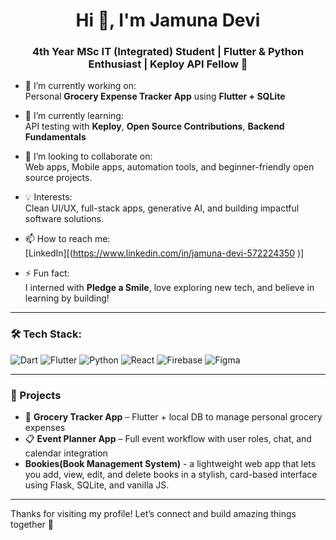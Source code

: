 <h1 align="center">Hi 👋, I'm Jamuna Devi</h1>
<h3 align="center">4th Year  MSc IT (Integrated) Student | Flutter & Python Enthusiast | Keploy API Fellow 🚀</h3>

- 🔭 I’m currently working on:  
  Personal **Grocery Expense Tracker App** using **Flutter + SQLite**

- 🌱 I’m currently learning:  
  API testing with **Keploy**, **Open Source Contributions**, **Backend Fundamentals**

- 👯 I’m looking to collaborate on:  
 Web apps, Mobile apps, automation tools, and beginner-friendly open source projects.

- 💡 Interests:  
  Clean UI/UX, full-stack apps, generative AI, and building impactful software solutions.

- 📫 How to reach me:  
  [LinkedIn][(https://www.linkedin.com/in/jamuna-devi-572224350 )]

- ⚡ Fun fact:  
  I interned with **Pledge a Smile**, love exploring new tech, and believe in learning by building!

---

### 🛠️ Tech Stack:
![Dart](https://img.shields.io/badge/-Dart-0175C2?style=flat&logo=dart&logoColor=white)
![Flutter](https://img.shields.io/badge/-Flutter-02569B?style=flat&logo=flutter&logoColor=white)
![Python](https://img.shields.io/badge/-Python-3776AB?style=flat&logo=python&logoColor=white)
![React](https://img.shields.io/badge/-React-61DAFB?style=flat&logo=react&logoColor=black)
![Firebase](https://img.shields.io/badge/-Firebase-FFCA28?style=flat&logo=firebase&logoColor=black)
![Figma](https://img.shields.io/badge/-Figma-F24E1E?style=flat&logo=figma&logoColor=white)

---

### 📌 Projects
- 🚀 **Grocery Tracker App** – Flutter + local DB to manage personal grocery expenses  
- 📋 **Event Planner App** – Full event workflow with user roles, chat, and calendar integration
- **Bookies(Book Management System)** - a lightweight web app that lets you add, view, edit, and delete books in a stylish, card-based interface using Flask, SQLite, and vanilla JS.

---

Thanks for visiting my profile! Let’s connect and build amazing things together 🙌
